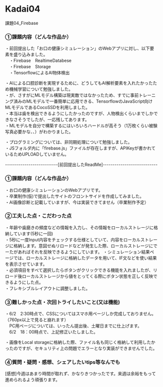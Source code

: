 # Kadai04
課題04_Firebase


<h3>①課題内容（どんな作品か）</h3>
・前回提出した「お口の健康シミュレーション」のWebアプリに対し、以下要素を盛り込みました。<br>
　・Firebase　RealtimeDatabese<br>
　・Firebase　Storage<br>
　・TensorflowによるAI物体検出<br>

・AIによる口腔診断を実現するために、どうしてもAI解析要素を入れたかったため機械学習について勉強しました。<br>
・が、さすがにMLモデル構築は現実敵ではなかったため、すでに事前トレーニング済みのMLモデルで一番簡単に応用できる、TensorflowのJavaScript向けMLモデルであるCocoSSDを利用しました。<br>
・本当は歯を検出できるようにしたかったのですが、人物検出くらいまでしかできなさそうでしたが、一応残してあります。<br>
・MLモデルを自分で構築するにはいろいろハードルが高そう（1万枚くらい被験写真必要かな、、）がわかりました。<br>

・プログラミングについては、非同期処理について勉強しました。<br>
・JSフォルダ内に「firebase.js」ファイルが存在しますが、APIKeyが書かれているためUPLOADしていません。<br>


---------------------------[前回提出したReadMe]----------------------------

<h3>①課題内容（どんな作品か）</h3>
・お口の健康シミュレーションのWebアプリです。<br>
・卒業制作(仮)で提出したサイトのフロントサイドを作成してみました。<br>
・AI画像診断と記載していますが、今は実装できてません（卒業制作予定）<br>


<h3>②工夫した点・こだわった点</h3>
・年齢や歯磨きの頻度などの情報を入力し、その情報をローカルストレージに格納しています(5秒に一回)<br>
・5秒に一度Input内容をチェックする仕様としていて、内容をローカルストレージに格納します。意図せぬリロードなどが発生した際、ローカルストレージにでーたがあればそれを反映できるようにしています。
・シミュレーション結果ページでは、ローカルストレージに格納したデータを用いて、IF文などを使い結果を表示させています。<br>
・必須項目をすべて選択したらボタンがクリックできる機能を入れましたが、リロード後ローカルストレージから値をとってくる際にボタン状態を正しく反映できるようにした点。<br>
・フレキシブルレイアウトに調整しました。<br>

<h3>③難しかった点・次回トライしたいこと(又は機能)</h3>
・6/2　2:30時点で、CSSについてはスマホ用ページしか完成しておりません。（760px以上で見ると崩れます）<br>
　PC用ページについては、いったん提出後、土曜日までに仕上げます。<br>
　6/2　18：00時点で、上記修正いたしました。<br>

・画像をLocal storageに格納した際、ファイル名も同じく格納して利用したかったのですが、セキュリティ上の問題でエラーとなり実装ができませんでした。<br>


<h3>④質問・疑問・感想、シェアしたいtips等なんでも</h3>
[感想]今週はあまり時間が取れず、かなりきつかったです。来週は余裕をもって進められるよう頑張ります。
